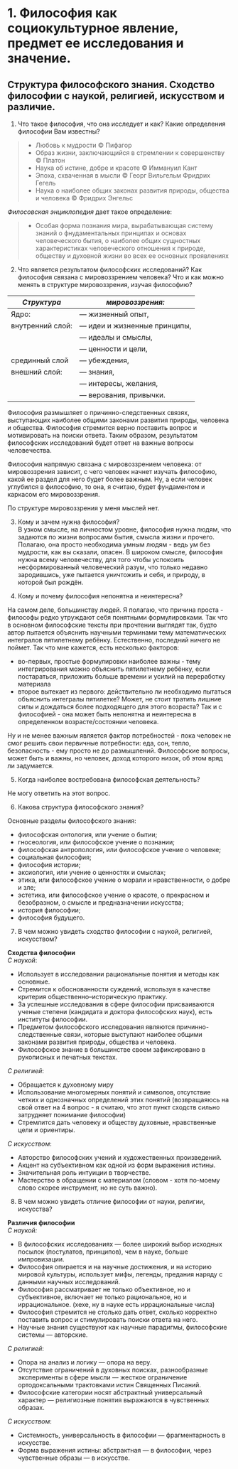 # 1. Философия как социокультурное явление, предмет ее исследования и значение. 
## Структура философского знания. Сходство философии с наукой, религией, искусством и различие.

1. Что такое философия, что она исследует и как? Какие определения философии Вам известны?

> - Любовь к мудрости © Пифагор
> - Образ жизни, заключающийся в стремлении к совершенству © Платон
> - Наука об истине, добре и красоте © Иммануил Кант
> - Эпоха, схваченная в мысли © Георг Вильгельм Фридрих Гегель
> - Наука о наиболее общих законах развития природы, общества и человека © Фридрих Энгельс  

*Филосовская энциклопедия* дает такое определение:
> - Особая форма познания мира, вырабатывающая систему знаний о фнудаментальных принципах и основах человеческого бытия, о наиболее общих сущностных характеристиках человеческого отношения к природе, обществу и духовной жизни во всех ее основных проявлениях

2. Что является результатом философских исследований? Как философия связана с мировоззрением
человека? Что и как можно менять в структуре мировоззрения, изучая философию?  

|***Структура*** | ***мировоззрения:***|
|-|-|
| Ядро: | — жизненный опыт, |
|внутренний слой: | — идеи и жизненные принципы,|
| | — идеалы и смыслы,|
| |— ценности и цели,|
|срединный слой | — убеждения,|
|внешний слой: | — знания,|
| | — интересы, желания, |
| | — верования, привычки. |

Философия размышляет о причинно-следственных связях, выступающих наиболее общими законами развития природы, человека и общества. Философия стремится верно поставить вопрос и мотивировать на поиски ответа. Таким образом, результатом философских исследований будет ответ на важные вопросы человечества.

Философия напрямую связана с мировоззрением человека: от мировоззрения зависит, с чего человек начнет изучать философию, какой ее раздел для него будет более важным. Ну, а если человек углубился в философию, то она, я считаю, будет фундаментом и каркасом его мировоззрения.

По структуре мировоззрения у меня мыслей нет.

3. Кому и зачем нужна философия?  
В узком смысле, на личностом уровне, философия нужна людям, что задаются по жизни вопросами бытия, смысла жизни и прочего. Полагаю, она просто необходима умным людям - ведь ум без мудрости, как вы сказали, опасен.
В широком смысле, философия нужна всему человечеству, для того чтобы успокоить несформированный человеческий разум, что только недавно зародившись, уже пытается уничтожить и себя, и природу, в которой был рождён.

4. Кому и почему философия непонятна и неинтересна?

На самом деле, большинству людей. Я полагаю, что причина проста - философы редко утруждают себя понятными формулировками. Так что в основном философские тексты при прочтении выглядят так, будто автор пытается объяснить научными терминами тему математических интегралов пятилетнему ребёнку. Естественно, последний ничего не поймет. Так что мне кажется, есть несколько факторов:  
- во-первых, простые формулировки наиболее важны - тему интегрирования можно объяснить пятилетнему ребёнку, если постараться, приложить больше времени и усилий на переработку материала  
- второе вытекает из первого: действительно ли необходимо пытаться объяснить интегралы пятилетке? Может, не стоит тратить лишние силы и дождаться более подходящего для этого возраста? Так и с философией - она может быть непонятна и неинтересна в определенном возрасте/состоянии человека.  

Ну и не менее важным является фактор потребностей - пока человек не смог решить свои первичные потребности: еда, сон, тепло, безопасность - ему просто не до размышлений. Философские вопросы, может быть и важны, но человек, доход которого низок, об этом вряд ли задумается.  

5. Когда наиболее востребована философская деятельность?

Не могу ответить на этот вопрос.

6. Какова структура философского знания?  

Основные разделы философского знания:  
- философская онтология, или учение о бытии;
- гносеология, или философское учение о познании;
- философская антропология, или философское учение о человеке;
- социальная философия;
- философия истории;
- аксиология, или учение о ценностях и смыслах;
- этика, или философское учение о морали и нравственности, о добре и зле;
- эстетика, или философское учение о красоте, о прекрасном и безобразном, о смысле
и предназначении искусства;
- история философии;
- философия будущего.

7. В чем можно увидеть сходство философии с наукой, религией, искусством?  

**Сходства философии**  
*С наукой*:  
- Использует в исследовании рациональные понятия и методы как основные.  
- Стремится к обоснованности суждений, используя в качестве критерия общественно–историческую
практику.  
- За успешные исследования в сфере философии присваиваются ученые степени (кандидата и доктора философских наук), есть институты философии.  
- Предметом философского исследования являются причинно-следственные связи, которые выступают наиболее общими законами развития природы, общества и человека.  
- Философское знание в большинстве своем зафиксировано в
рукописных и печатных текстах.  

*С религией*:  
- Обращается к духовному миру  
- Использование многомерных понятий и символов,
отсутствие четких и однозначных определений этих
понятий (возвращаяюсь на свой ответ на 4 вопрос - я считаю, что этот пункт сходств сильно затрудняет понимание философии)
- Стремлится дать человеку и обществу духовные,
нравственные цели и ориентиры.

*С искусством*:  
- Авторство философских учений и художественных
произведений.
- Акцент на субъективном как одной из форм выражения истины.
- Значительная роль интуиции в творчестве.
- Мастерство в обращении с материалом (словом - хотя по-моему слово скорее инструмент, но не суть важно).

8. В чем можно увидеть отличие философии от науки, религии, искусства?  

**Различия философии**  
*С наукой:*  
- В философских исследованиях — более широкий выбор
исходных посылок (постулатов, принципов), чем в науке, больше
импровизации.
- Философия опирается и на научные достижения, и на историю
мировой культуры, использует мифы, легенды, предания наряду с
данными научных исследований.
- Философия рассматривает не только объективное, но и
субъективное, включает не только рациональное, но и
иррациональное. (хехе, ну в науке есть иррациональные числа)  
- Философия стремится не столько дать ответ, сколько корректно
поставить вопрос и стимулировать поиски ответа на него.  
- Научные знания существуют как научные парадигмы,
философские системы — авторские.  

*С религией*:  
- Опора на анализ и логику — опора на веру.
- Отсутствие ограничений в духовных поисках, разнообразные эксперименты
в сфере мысли — жесткое ограничение ортодоксальными трактовками истин
Священных Писаний.
- Философские категории носят абстрактный универсальный характер — 
религиозные понятия выражаются в чувственных образах.  

*С искусством*:  
- Системность, универсальность в философии —
фрагментарность в искусстве.
- Форма выражения истины: абстрактная — в философии, через
чувственные образы — в искусстве.